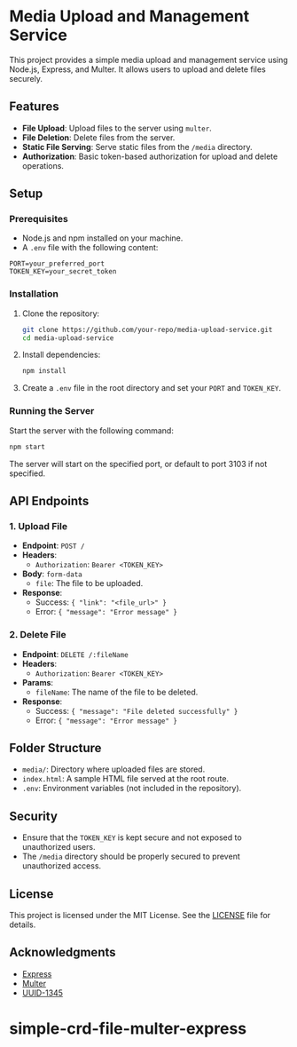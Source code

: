 # Media Upload and Management Service

This project provides a simple media upload and management service using Node.js, Express, and Multer. It allows users to upload and delete files securely.

## Features

- **File Upload**: Upload files to the server using `multer`.
- **File Deletion**: Delete files from the server.
- **Static File Serving**: Serve static files from the `/media` directory.
- **Authorization**: Basic token-based authorization for upload and delete operations.

## Setup

### Prerequisites

- Node.js and npm installed on your machine.
- A `.env` file with the following content:

```
PORT=your_preferred_port
TOKEN_KEY=your_secret_token
```

### Installation

1. Clone the repository:

   ```bash
   git clone https://github.com/your-repo/media-upload-service.git
   cd media-upload-service
   ```

2. Install dependencies:

   ```bash
   npm install
   ```

3. Create a `.env` file in the root directory and set your `PORT` and `TOKEN_KEY`.

### Running the Server

Start the server with the following command:

```bash
npm start
```

The server will start on the specified port, or default to port 3103 if not specified.

## API Endpoints

### 1. Upload File

- **Endpoint**: `POST /`
- **Headers**:
  - `Authorization`: `Bearer <TOKEN_KEY>`
- **Body**: `form-data`
  - `file`: The file to be uploaded.
- **Response**:
  - Success: `{ "link": "<file_url>" }`
  - Error: `{ "message": "Error message" }`

### 2. Delete File

- **Endpoint**: `DELETE /:fileName`
- **Headers**:
  - `Authorization`: `Bearer <TOKEN_KEY>`
- **Params**:
  - `fileName`: The name of the file to be deleted.
- **Response**:
  - Success: `{ "message": "File deleted successfully" }`
  - Error: `{ "message": "Error message" }`

## Folder Structure

- `media/`: Directory where uploaded files are stored.
- `index.html`: A sample HTML file served at the root route.
- `.env`: Environment variables (not included in the repository).

## Security

- Ensure that the `TOKEN_KEY` is kept secure and not exposed to unauthorized users.
- The `/media` directory should be properly secured to prevent unauthorized access.

## License

This project is licensed under the MIT License. See the [LICENSE](LICENSE) file for details.

## Acknowledgments

- [Express](https://expressjs.com/)
- [Multer](https://github.com/expressjs/multer)
- [UUID-1345](https://github.com/pine613/uuid-1345)
# simple-crd-file-multer-express

